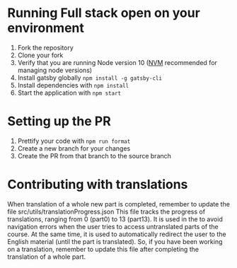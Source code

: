 # Running Full stack open on your environment

1. Fork the repository
2. Clone your fork
3. Verify that you are running Node version 10 ([NVM](https://github.com/nvm-sh/nvm) recommended for managing node versions)
5. Install gatsby globally `npm install -g gatsby-cli`
4. Install dependencies with `npm install`
5. Start the application with `npm start`

# Setting up the PR

1. Prettify your code with `npm run format`
2. Create a new branch for your changes
3. Create the PR from that branch to the source branch

# Contributing with translations
When translation of a whole new part is completed, remember to update the file src/utils/translationProgress.json
This file tracks the progress of translations, ranging from 0 (part0) to 13 (part13). It is used in the to avoid navigation errors when the user tries to access untranslated parts of the course. At the same time, it is used to automatically redirect the user to the English material (until the part is translated). So, if you have been working on a translation, remember to update this file after completing the translation of a whole part.